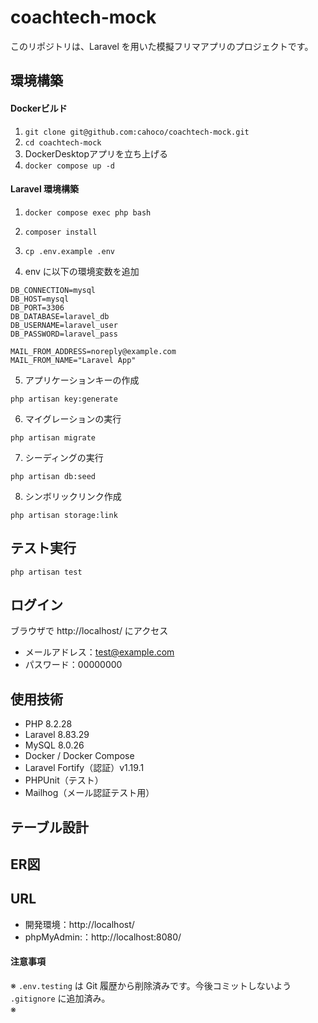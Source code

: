 # coachtech-mock

このリポジトリは、Laravel を用いた模擬フリマアプリのプロジェクトです。

## 環境構築

#### Dockerビルド

1. ```git clone git@github.com:cahoco/coachtech-mock.git```
2. ```cd coachtech-mock```
3. DockerDesktopアプリを立ち上げる
4. ```docker compose up -d```

#### Laravel 環境構築

1. ```docker compose exec php bash```

2. ```composer install```

3. ```cp .env.example .env```

4. env に以下の環境変数を追加

```
DB_CONNECTION=mysql
DB_HOST=mysql
DB_PORT=3306
DB_DATABASE=laravel_db
DB_USERNAME=laravel_user
DB_PASSWORD=laravel_pass
```
```
MAIL_FROM_ADDRESS=noreply@example.com
MAIL_FROM_NAME="Laravel App"
```

5. アプリケーションキーの作成

```
php artisan key:generate
```

6. マイグレーションの実行

```
php artisan migrate
```

7. シーディングの実行

```
php artisan db:seed
```

8. シンボリックリンク作成

```
php artisan storage:link
```

## テスト実行

```
php artisan test
```

## ログイン

ブラウザで http://localhost/ にアクセス

- メールアドレス：test@example.com
- パスワード：00000000

## 使用技術

- PHP 8.2.28
- Laravel 8.83.29
- MySQL 8.0.26 
- Docker / Docker Compose
- Laravel Fortify（認証）v1.19.1
- PHPUnit（テスト）
- Mailhog（メール認証テスト用）

## テーブル設計

## ER図

## URL

* 開発環境：http://localhost/
* phpMyAdmin:：http://localhost:8080/

#### 注意事項

※ `.env.testing` は Git 履歴から削除済みです。今後コミットしないよう `.gitignore` に追加済み。  
※
